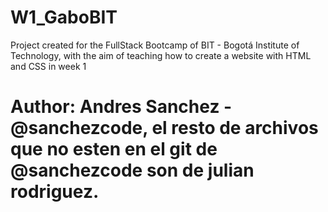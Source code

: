 # W1_GaboBIT
 Project created for the FullStack Bootcamp of BIT - Bogotá Institute of Technology, with the aim of teaching how to create a website with HTML and CSS in week 1
# Author: Andres Sanchez - @sanchezcode, el resto de archivos que no esten en el git de @sanchezcode son de julian rodriguez.
